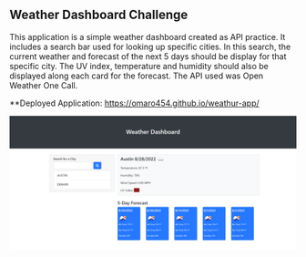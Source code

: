 ## Weather Dashboard Challenge
 
This application is a simple weather dashboard created as API practice. It includes a search bar used for looking up specific cities. In this search, the current weather and forecast of the next 5 days should be display for that specific city. The UV index, temperature and humidity should also be displayed along each card for the forecast. The API used was Open Weather One Call.

 **Deployed Application: 
 https://omaro454.github.io/weathur-app/

![](/weatherscreenshot.png)
